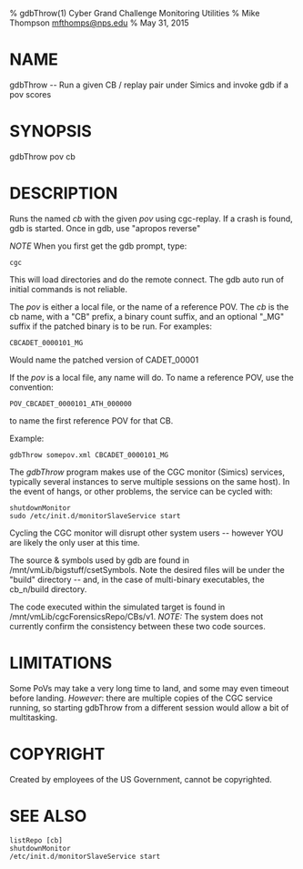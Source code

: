 % gdbThrow(1) Cyber Grand Challenge Monitoring Utilities
% Mike Thompson <mfthomps@nps.edu>
% May 31, 2015
# NAME

gdbThrow -- Run a given CB / replay pair under Simics and invoke gdb if a pov scores

# SYNOPSIS

gdbThrow pov cb

# DESCRIPTION
Runs the named *cb* with the given *pov* using cgc-replay.  If a crash
is found, gdb is started.  Once in gdb, use "apropos reverse"

*NOTE* When you first get the gdb prompt, type:

    cgc

This will load directories and do the remote connect.  The gdb auto run
of initial commands is not reliable.

The *pov* is either a local file, or the name of a reference POV. 
The *cb* is the cb name, with a "CB" prefix, a binary count suffix,
and an optional "_MG" suffix if the patched binary is to be run.  For examples:

    CBCADET_0000101_MG

Would name the patched version of CADET_00001

If the *pov* is a local file, any name will do.  To name a reference POV,
use the convention:

    POV_CBCADET_0000101_ATH_000000

to name the first reference POV for that CB.

Example:

    gdbThrow somepov.xml CBCADET_0000101_MG

The *gdbThrow* program makes use of the CGC monitor (Simics) services, 
typically several instances to serve multiple sessions on the same host).
In the event of hangs, or other problems, the service can be cycled with:

    shutdownMonitor
    sudo /etc/init.d/monitorSlaveService start

Cycling the CGC monitor will disrupt other system users -- however YOU are likely
the only user at this time.

The source & symbols used by gdb are found in /mnt/vmLib/bigstuff/csetSymbols.
Note the desired files will be under the "build" directory -- and, in the case
of multi-binary executables, the cb_n/build directory.

The code executed within the simulated target is found in /mnt/vmLib/cgcForensicsRepo/CBs/v1.
*NOTE:* The system does not currently confirm the consistency between these two code sources.

# LIMITATIONS
Some PoVs may take a very long time to land, and some may even timeout before landing.
*However*: there are multiple copies of the CGC service running, so starting gdbThrow
from a different session would allow a bit of multitasking.

# COPYRIGHT
Created by employees of the US Government, cannot be copyrighted.

# SEE ALSO
    listRepo [cb] 
    shutdownMonitor
    /etc/init.d/monitorSlaveService start
